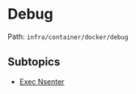 # Debug

Path: `infra/container/docker/debug`

## Subtopics
- [Exec Nsenter](./exec_nsenter/README.md)
